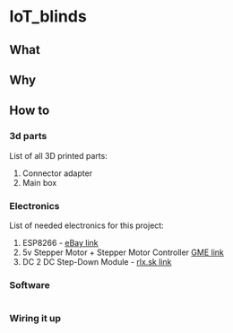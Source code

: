 # IoT_blinds

## What

## Why

## How to
### 3d parts
List of all 3D printed parts:
1. Connector adapter
2. Main box

### Electronics
List of needed electronics for this project:
1. ESP8266 - [eBay link](http://www.ebay.com/itm/1-2-5-10PCS-ESP8266-ESP-12E-Wireless-Remote-Serial-WIFI-Transceiver-Board-Module-/191981905297?var=&hash=item2cb3036591:m:m32tG5UYU4U1RfD8dfjf8Uw)
2. 5v Stepper Motor + Stepper Motor Controller [GME link](https://www.gme.sk/krokovy-motor-driver)
4. DC 2 DC Step-Down Module - [rlx.sk link](http://rlx.sk/en/power-supply-control-boards/2119-lm2596-dc-dc-buck-converter-step-down-power-module-output-125v-35v.html?search_query=step+down&results=1239)

### Software

```
```


### Wiring it up
